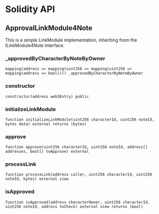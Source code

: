 # Solidity API

## ApprovalLinkModule4Note

This is a simple LinkModule implementation, inheriting from the ILinkModule4Note interface.

### _approvedByCharacterByNoteByOwner

```solidity
mapping(address => mapping(uint256 => mapping(uint256 => mapping(address => bool)))) _approvedByCharacterByNoteByOwner
```

### constructor

```solidity
constructor(address web3Entry) public
```

### initializeLinkModule

```solidity
function initializeLinkModule(uint256 characterId, uint256 noteId, bytes data) external returns (bytes)
```

### approve

```solidity
function approve(uint256 characterId, uint256 noteId, address[] addresses, bool[] toApprove) external
```

### processLink

```solidity
function processLink(address caller, uint256 characterId, uint256 noteId, bytes) external view
```

### isApproved

```solidity
function isApproved(address characterOwner, uint256 characterId, uint256 noteId, address toCheck) external view returns (bool)
```

